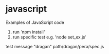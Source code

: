 # javascript

Examples of JavaScript code

1. run 'npm install'
2. run specific test e.g. 'node set_ex.js'

test message "dragan" path/dragan/pera/spec.js
